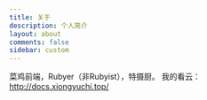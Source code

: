 ```yaml
---
title: 关于
description: 个人简介
layout: about
comments: false
sidebar: custom
---
```

菜鸡前端，Rubyer（非Rubyist），特摄厨。
我的看云：http://docs.xiongyuchi.top/